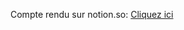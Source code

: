 Compte rendu sur notion.so: [Cliquez ici](https://www.notion.so/CR-BE-VHDL-e001d234fc8b464ba2df7287854d232a)
